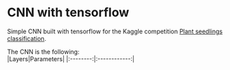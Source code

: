 # CNN with tensorflow

Simple CNN built with tensorflow for the Kaggle competition [Plant seedlings classification](https://www.kaggle.com/c/plant-seedlings-classification).

The CNN is the following: <br/>
|Layers|Parameters|
|:--------:|:------------:|
